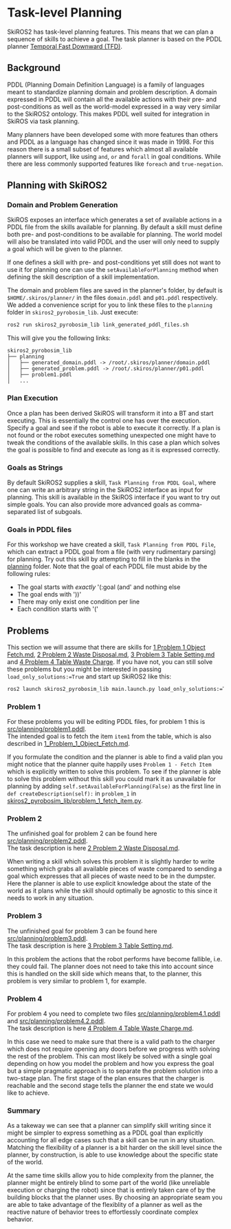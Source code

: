 # Task-level Planning

SkiROS2 has task-level planning features. This means that we can plan a sequence of skills to achieve a goal. The task planner is based on the PDDL planner [Temporal Fast Downward (TFD)](https://tfd.informatik.uni-freiburg.de/).

## Background

PDDL (Planning Domain Definition Language) is a family of languages meant to standardize planning domain and problem description. A domain expressed in PDDL will contain all the available actions with their pre- and post-conditions as well as the world-model expressed in a way very similar to the SkiROS2 ontology. This makes PDDL well suited for integration in SkiROS via task planning.

Many planners have been developed some with more features than others and PDDL as a language has changed since it was made in 1998. For this reason there is a small subset of features which almost all available planners will support, like using `and`, `or` and `forall` in goal conditions. While there are less commonly supported features like `foreach` and `true-negation`.

## Planning with SkiROS2

### Domain and Problem Generation

SkiROS exposes an interface which generates a set of available actions in a PDDL file from the skills available for planning. By default a skill must define both pre- and post-conditions to be available for planning. The world model will also be translated into valid PDDL and the user will only need to supply a goal which will be given to the planner.

If one defines a skill with pre- and post-conditions yet still does not want to use it for planning one can use the  `setAvailableForPlanning` method when defining the skill description of a skill implementation.

The domain and problem files are saved in the planner's folder, by default is `$HOME/.skiros/planner/` in the files `domain.pddl` and `p01.pddl` respectively. We added a convenience script for you to link these files to the `planning` folder in `skiros2_pyrobosim_lib`. Just execute:
```sh
ros2 run skiros2_pyrobosim_lib link_generated_pddl_files.sh
```
This will give you the following links:
```
skiros2_pyrobosim_lib
├── planning
│   ├── generated_domain.pddl -> /root/.skiros/planner/domain.pddl
│   ├── generated_problem.pddl -> /root/.skiros/planner/p01.pddl
│   ├── problem1.pddl
│   ...
```
### Plan Execution

Once a plan has been derived SkiROS will transform it into a BT and start executing. This is essentially the control one has over the execution. Specify a goal and see if the robot is able to execute it correctly. If a plan is not found or the robot executes something unexpected one might have to tweak the conditions of the available skills. In this case a plan which solves the goal is possible to find and execute as long as it is expressed correctly.

### Goals as Strings

By default SkiROS2 supplies a skill, `Task Planning from PDDL Goal`, where one can write an arbitrary string in the SkiROS2 interface as input for planning. This skill is available in the SkiROS interface if you want to try out simple goals. You can also provide more advanced goals as comma-separated list of subgoals.

### Goals in PDDL files

For this workshop we have created a skill, `Task Planning from PDDL File`, which can extract a PDDL goal from a file (with very rudimentary parsing) for planning. Try out this skill by attempting to fill in the blanks in the [planning](../planning) folder. Note that the goal of each PDDL file must abide by the following rules:

* The goal starts with _exactly_ '(:goal (and' and nothing else
* The goal ends with '))'
* There may only exist one condition per line
* Each condition starts with '('

## Problems

This section we will assume that there are skills for [1 Problem 1 Object Fetch.md](1_Problem_1_Object_Fetch.md), [2 Problem 2 Waste Disposal.md](2_Problem_2_Waste_Disposal.md), [3 Problem 3 Table Setting.md](3_Problem_3_Table_Setting.md) and [4 Problem 4 Table Waste Charge](4_Problem_4_Table_Waste_Charge.md). If you have not, you can still solve these problems but you might be interested in passing `load_only_solutions:=True` and start up SkiROS2 like this:
```sh
ros2 launch skiros2_pyrobosim_lib main.launch.py load_only_solutions:=True problem_number:=1
```

### Problem 1

For these problems you will be editing PDDL files, for problem 1 this is [src/planning/problem1.pddl](../planning/problem1.pddl).  
The intended goal is to fetch the item `item1` from the table, which is also described in [1_Problem_1_Object_Fetch.md](1_Problem_1_Object_Fetch.md).

If you formulate the condition and the planner is able to find a valid plan you might notice that the planner quite happily uses `Problem 1 - Fetch Item` which is explicitly written to solve this problem. To see if the planner is able to solve this problem without this skill you could mark it as unavailable for planning by adding `self.setAvailableForPlanning(False)` as the first line in `def createDescription(self):` in `problem_1` in [skiros2_pyrobosim_lib/problem_1_fetch_item.py](../skiros2_pyrobosim_lib/problem_1_fetch_item.py).

### Problem 2

The unfinished goal for problem 2 can be found here [src/planning/problem2.pddl](../planning/problem2.pddl).  
The task description is here [2 Problem 2 Waste Disposal.md](2_Problem_2_Waste_Disposal.md).

When writing a skill which solves this problem it is slightly harder to write something which grabs all available pieces of waste compared to sending a goal which expresses that all pieces of waste need to be in the dumpster. Here the planner is able to use explicit knowledge about the state of the world as it plans while the skill should optimally be agnostic to this since it needs to work in any situation.

### Problem 3

The unfinished goal for problem 3 can be found here [src/planning/problem3.pddl](../planning/problem3.pddl).  
The task description is here [3 Problem 3 Table Setting.md](3_Problem_3_Table_Setting.md).

In this problem the actions that the robot performs have become fallible, i.e. they could fail. The planner does not need to take this into account since this is handled on the skill side which means that, to the planner, this problem is very similar to problem 1, for example.

### Problem 4

For problem 4 you need to complete two files [src/planning/problem4.1.pddl](../planning/problem4.1.pddl) and [src/planning/problem4.2.pddl](../planning/problem4.2.pddl).  
The task description is here [4 Problem 4 Table Waste Charge.md](4_Problem_4_Table_Waste_Charge.md).

In this case we need to make sure that there is a valid path to the charger which does not require opening any doors before we progress with solving the rest of the problem. This can most likely be solved with a single goal depending on how you model the problem and how you express the goal but a simple pragmatic approach is to separate the problem solution into a two-stage plan. The first stage of the plan ensures that the charger is reachable and the second stage tells the planner the end state we would like to achieve.

### Summary

As a takeway we can see that a planner can simplify skill writing since it might be simpler to express something as a PDDL goal than explicitly accounting for all edge cases such that a skill can be run in any situation. Matching the flexibility of a planner is a bit harder on the skill level since the planner, by construction, is able to use knowledge about the specific state of the world.

At the same time skills allow you to hide complexity from the planner, the planner might be entirely blind to some part of the world (like unreliable execution or charging the robot) since that is entirely taken care of by the building blocks that the planner uses. By choosing an appropriate seam you are able to take advantage of the flexiblity of a planner as well as the reactive nature of behavior trees to effortlessly coordinate complex behavior.